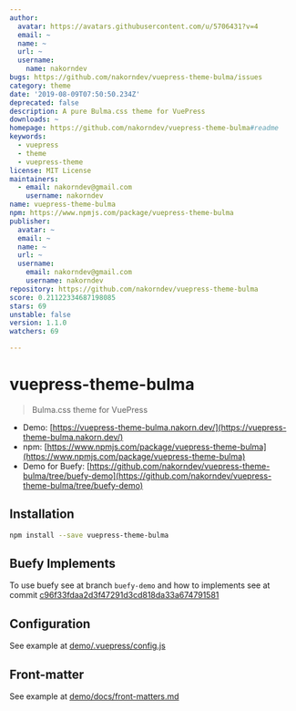 ```yaml
---
author:
  avatar: https://avatars.githubusercontent.com/u/5706431?v=4
  email: ~
  name: ~
  url: ~
  username:
    name: nakorndev
bugs: https://github.com/nakorndev/vuepress-theme-bulma/issues
category: theme
date: '2019-08-09T07:50:50.234Z'
deprecated: false
description: A pure Bulma.css theme for VuePress
downloads: ~
homepage: https://github.com/nakorndev/vuepress-theme-bulma#readme
keywords:
  - vuepress
  - theme
  - vuepress-theme
license: MIT License
maintainers:
  - email: nakorndev@gmail.com
    username: nakorndev
name: vuepress-theme-bulma
npm: https://www.npmjs.com/package/vuepress-theme-bulma
publisher:
  avatar: ~
  email: ~
  name: ~
  url: ~
  username:
    email: nakorndev@gmail.com
    username: nakorndev
repository: https://github.com/nakorndev/vuepress-theme-bulma
score: 0.21122334687198085
stars: 69
unstable: false
version: 1.1.0
watchers: 69

---
```


# vuepress-theme-bulma

> Bulma.css theme for VuePress

- Demo: [https://vuepress-theme-bulma.nakorn.dev/](https://vuepress-theme-bulma.nakorn.dev/)
- npm: [https://www.npmjs.com/package/vuepress-theme-bulma](https://www.npmjs.com/package/vuepress-theme-bulma)
- Demo for Buefy: [https://github.com/nakorndev/vuepress-theme-bulma/tree/buefy-demo](https://github.com/nakorndev/vuepress-theme-bulma/tree/buefy-demo)

## Installation

```bash
npm install --save vuepress-theme-bulma
```

## Buefy Implements

To use buefy see at branch `buefy-demo` and how to implements see at commit [c96f33fdaa2d3f47291d3cd818da33a674791581](https://github.com/nakorndev/vuepress-theme-bulma/commit/c96f33fdaa2d3f47291d3cd818da33a674791581)

## Configuration

See example at [demo/.vuepress/config.js](https://github.com/nakorndev/vuepress-theme-bulma/blob/master/demo/.vuepress/config.js)

## Front-matter

See example at [demo/docs/front-matters.md](https://github.com/nakorndev/vuepress-theme-bulma/blob/master/demo/docs/front-matters.md)
